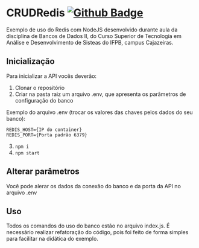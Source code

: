 # CRUDRedis [![Github Badge](https://img.shields.io/badge/YouTube-FF0000?style=for-the-badge&logo=youtube&logoColor=white&link=https://youtu.be/u5Wef4uh-YU)](https://youtu.be/u5Wef4uh-YU)

Exemplo de uso do Redis com NodeJS desenvolvido durante aula da disciplina de Bancos de Dados II, do Curso Superior de Tecnologia em Análise e Desenvolvimento de Sisteas do IFPB, campus Cajazeiras.

## Inicialização
Para inicializar a API vocês deverão:
1. Clonar o repositório
2. Criar na pasta raiz um arquivo .env, que apresenta os parâmetros de configuração do banco

Exemplo do arquivo .env (trocar os valores das chaves pelos dados do seu banco):
```
REDIS_HOST={IP do container}
REDIS_PORT={Porta padrão 6379}
```

3. ```npm i```
4. ```npm start```

## Alterar parâmetros
Você pode alerar os dados da conexão do banco e da porta da API no arquivo .env

## Uso
Todos os comandos do uso do banco estão no arquivo index.js. É necessário realizar refatoração do código, pois foi feito de forma simples para facilitar na didática do exemplo.
